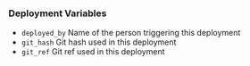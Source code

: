 ### Deployment Variables

- `deployed_by` Name of the person triggering this deployment
- `git_hash` Git hash used in this deployment
- `git_ref` Git ref used in this deployment

